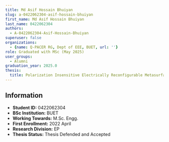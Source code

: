 ```yaml
---
title: Md Asif Hossain Bhuiyan
slug: a-0422062304-asif-hossain-bhuiyan
first_name: Md Asif Hossain Bhuiyan
last_name: 0422062304
authors:
  - A-0422062304-Asif-Hossain-Bhuiyan
superuser: false
organizations:
  - {name: Q-PACER RG, Dept of EEE, BUET, url: ''}
role: Graduated with MSc (May 2025)
user_groups:
  - Alumni
graduation_year: 2025.0
thesis:
  title: Polarization Insensitive Electrically Reconfigurable Metasurface For Metalensing At Near Infrared Waveband
---
```


## Information
* **Student ID:** 0422062304
* **BSc Institution:** BUET
* **Working Towards:** M.Sc. Engg.
* **First Enrollment:** 2022 April
* **Research Division:** EP
* **Thesis Status:** Thesis Defended and Accepted
